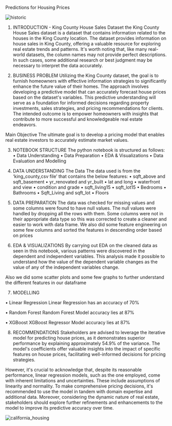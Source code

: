 Predictions for Housing Prices

 ![historic](https://github.com/MWENDA1999/DSF_FT-Group-9-Phase-2-project/assets/141914238/7cad1fc6-d176-4033-9537-7099219e79a5)


1.	INTRODUCTION - King County House Sales Dataset
the King County House Sales dataset is a dataset that contains information related to the houses in the King County location. 
The dataset provides information on house sales in King County, offering a valuable resource for exploring real estate trends and patterns. It's worth noting that, like many real-world datasets, the column names may not provide perfect descriptions. In such cases, some additional research or  best judgment may be necessary to interpret the data accurately.


2.	BUSINESS PROBLEM
Utilizing the King County dataset, the goal is to furnish homeowners with effective information strategies to significantly enhance the future value of their homes. The approach involves developing a predictive model that can accurately forecast house prices based on the dataset's variables. This predictive understanding will serve as a foundation for informed decisions regarding property investments, sales strategies, and pricing recommendations for clients. The intended outcome is to empower homeowners with insights that contribute to more successful and knowledgeable real estate endeavors.

Main Objective
The ultimate goal is to develop a pricing model that enables real estate investors to accurately estimate market values.

3.	NOTEBOOK STRUCTURE
The python notebook is structured as follows:
•	Data Understanding
•	Data Preparation
•	EDA & Visualizations
•	Data Evaluation and Modelling


4.	DATA UNDERSTANDING
The Data
The data used is from the ‘king_county,csv file’ that contains the below features:
•	sqft_above and sqft_basement
•	yr_renovated and yr_built
•	lat and long
•	waterfront and view
•	condition and grade
•	sqft_living15
•	sqft_lot15
•	Bedrooms
•	Bathrooms
•	Sqft_Living and sqft_lot
•	Floors


5.	DATA PREPARATION
The data was checked for missing values and some columns were found to have null values. The null values were handled by dropping all the rows with them. Some columns were not in their appropriate data type so this was corrected to create a cleaner and easier to work with data frame. We also did some feature engineering on some few columns and sorted the features in descending order based on prices





6.	EDA & VISUALIZATIONS
By carrying out EDA on the cleaned data as seen in this notebook, various patterns were discovered in the dependent and independent variables. This analysis made it possible to understand how the value of the dependent variable changes as the value of any of the independent variables change.

 



Also we did some scatter plots and some few graphs to further understand the different features in our dataframe



 



7.	MODELLING

•	Linear Regression 
Linear Regression has an accuracy of 70%

•	Random Forest 
Random Forest Model accuracy lies at 87%

•	XGBoost
XGBoost Regressor Model accuracy lies at 87%


8.	RECOMMENDATIONS
Stakeholders are advised to leverage the iterative model for predicting house prices, as it demonstrates superior performance by explaining approximately 54.9% of the variance. The model's coefficients offer valuable insights into the impact of specific features on house prices, facilitating well-informed decisions for pricing strategies.

However, it's crucial to acknowledge that, despite its reasonable performance, linear regression models, such as the one employed, come with inherent limitations and uncertainties. These include assumptions of linearity and normality. To make comprehensive pricing decisions, it's recommended to use the model in tandem with domain expertise and additional data. Moreover, considering the dynamic nature of real estate, stakeholders should explore further refinements and enhancements to the model to improve its predictive accuracy over time.

 ![california_housing](https://github.com/MWENDA1999/DSF_FT-Group-9-Phase-2-project/assets/141914238/3a7975cb-0456-4d79-be09-d4332e61b2ee)

